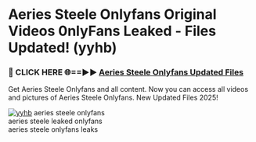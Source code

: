 # Aeries Steele Onlyfans Original Videos 0nlyFans Leaked - Files Updated! (yyhb)

<h3>🔴 CLICK HERE 🌐==►► <a href="https://tinyurl.com/ms9xzufz" rel="nofollow">Aeries Steele Onlyfans Updated Files</a></h3>

Get Aeries Steele Onlyfans and all content. Now you can access all videos and pictures of Aeries Steele Onlyfans. New Updated Files 2025!

[![yyhb](https://i.imgur.com/PQ7UWWw.gif)](https://tinyurl.com/ms9xzufz)
aeries steele onlyfans<br>
aeries steele leaked onlyfans<br>
aeries steele onlyfans leaks